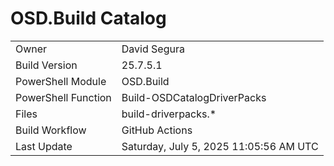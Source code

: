 ﻿# OSD.Build Catalog

| | |
|-|-|
| Owner | David Segura |
| Build Version | 25.7.5.1 |
| PowerShell Module | OSD.Build |
| PowerShell Function | Build-OSDCatalogDriverPacks |
| Files | build-driverpacks.* |
| Build Workflow | GitHub Actions |
| Last Update | Saturday, July 5, 2025 11:05:56 AM UTC |
